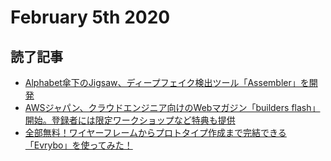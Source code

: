 # February 5th 2020
## 読了記事
- [Alphabet傘下のJigsaw、ディープフェイク検出ツール「Assembler」を開発](https://japan.cnet.com/article/35148953/)
- [AWSジャパン、クラウドエンジニア向けのWebマガジン「builders flash」開始。登録者には限定ワークショップなど特典も提供](https://www.publickey1.jp/blog/20/awswebbuilders_flash.html)
- [全部無料！ワイヤーフレームからプロトタイプ作成まで完結できる「Evrybo」を使ってみた！](https://paiza.hatenablog.com/entry/2020/02/05/%E5%85%A8%E9%83%A8%E7%84%A1%E6%96%99%EF%BC%81%E3%83%AF%E3%82%A4%E3%83%A4%E3%83%BC%E3%83%95%E3%83%AC%E3%83%BC%E3%83%A0%E3%81%8B%E3%82%89%E3%83%97%E3%83%AD%E3%83%88%E3%82%BF%E3%82%A4%E3%83%97%E4%BD%9C)